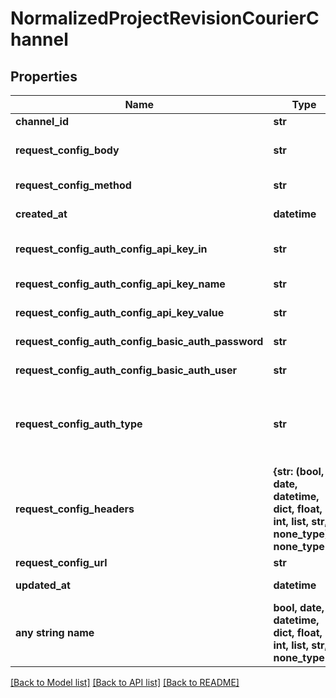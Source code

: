 # NormalizedProjectRevisionCourierChannel


## Properties
Name | Type | Description | Notes
------------ | ------------- | ------------- | -------------
**channel_id** | **str** | The Channel&#39;s public ID | 
**request_config_body** | **str** | URI pointing to the JsonNet template used for HTTP body payload generation. | 
**request_config_method** | **str** | The HTTP method to use (GET, POST, etc) for the HTTP call | 
**created_at** | **datetime** | The creation date | [optional] [readonly] 
**request_config_auth_config_api_key_in** | **str** | API key location  Can either be \&quot;header\&quot; or \&quot;query\&quot; | [optional] 
**request_config_auth_config_api_key_name** | **str** | API key name  Only used if the auth type is api_key | [optional] 
**request_config_auth_config_api_key_value** | **str** | API key value  Only used if the auth type is api_key | [optional] 
**request_config_auth_config_basic_auth_password** | **str** | Basic Auth Password  Only used if the auth type is basic_auth | [optional] 
**request_config_auth_config_basic_auth_user** | **str** | Basic Auth Username  Only used if the auth type is basic_auth | [optional] 
**request_config_auth_type** | **str** | HTTP Auth Method to use for the HTTP call  Can either be basic_auth or api_key basic_auth CourierChannelAuthTypeBasicAuth api_key CourierChannelAuthTypeApiKey | [optional] 
**request_config_headers** | **{str: (bool, date, datetime, dict, float, int, list, str, none_type)}, none_type** | NullJSONRawMessage represents a json.RawMessage that works well with JSON, SQL, and Swagger and is NULLable- | [optional] 
**request_config_url** | **str** |  | [optional] 
**updated_at** | **datetime** | Last upate time | [optional] [readonly] 
**any string name** | **bool, date, datetime, dict, float, int, list, str, none_type** | any string name can be used but the value must be the correct type | [optional]

[[Back to Model list]](../README.md#documentation-for-models) [[Back to API list]](../README.md#documentation-for-api-endpoints) [[Back to README]](../README.md)



